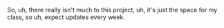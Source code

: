 So, uh, there really isn't much to this project, uh, it's just the space for my class, so uh, expect updates every week.